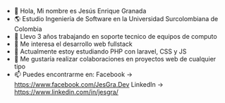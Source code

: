 - 👋 Hola, Mi nombre es Jesús Enrique Granada
- 🌎 Estudio Ingeniería de Software en la Universidad Surcolombiana de Colombia
- 💼 Llevo 3 años trabajando en soporte tecnico de equipos de computo
- 👀 Me interesa el desarrollo web fullstack
- 📕 Actualmente estoy estudiando PHP con laravel, CSS y JS
- 🔎 Me gustaría realizar colaboraciones en proyectos web de cualquier tipo
- 📫 Puedes encontrarme en:
      Facebook -> https://www.facebook.com/JesGra.Dev
      LinkedIn -> https://www.linkedin.com/in/jesgra/
